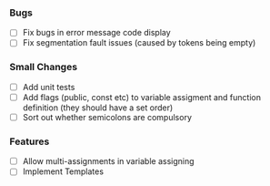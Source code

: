 ### Bugs

-   [ ] Fix bugs in error message code display
-   [ ] Fix segmentation fault issues (caused by tokens being empty)

### Small Changes

-   [ ] Add unit tests
-   [ ] Add flags (public, const etc) to variable assigment and function definition (they should have a set order)
-   [ ] Sort out whether semicolons are compulsory

### Features

-   [ ] Allow multi-assignments in variable assigning
-   [ ] Implement Templates
